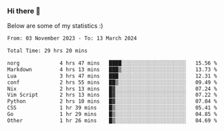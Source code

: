 ### Hi there 👋
Below are some of my statistics :)

<!--START_SECTION:waka-->

```txt
From: 03 November 2023 - To: 13 March 2024

Total Time: 29 hrs 20 mins

norg             4 hrs 47 mins   ████░░░░░░░░░░░░░░░░░░░░░   15.56 %
Markdown         4 hrs 13 mins   ███▒░░░░░░░░░░░░░░░░░░░░░   13.73 %
Lua              3 hrs 47 mins   ███░░░░░░░░░░░░░░░░░░░░░░   12.31 %
conf             2 hrs 55 mins   ██▒░░░░░░░░░░░░░░░░░░░░░░   09.49 %
Nix              2 hrs 13 mins   █▓░░░░░░░░░░░░░░░░░░░░░░░   07.24 %
Vim Script       2 hrs 13 mins   █▓░░░░░░░░░░░░░░░░░░░░░░░   07.22 %
Python           2 hrs 10 mins   █▓░░░░░░░░░░░░░░░░░░░░░░░   07.04 %
CSS              1 hr 39 mins    █▒░░░░░░░░░░░░░░░░░░░░░░░   05.41 %
Go               1 hr 29 mins    █▒░░░░░░░░░░░░░░░░░░░░░░░   04.85 %
Other            1 hr 26 mins    █▒░░░░░░░░░░░░░░░░░░░░░░░   04.69 %
```

<!--END_SECTION:waka-->

<!--
**KlapenHz/KlapenHz** is a ✨ _special_ ✨ repository because its `README.md` (this file) appears on your GitHub profile.

Here are some ideas to get you started:

- 🔭 I’m currently working on ...
- 🌱 I’m currently learning ...
- 👯 I’m looking to collaborate on ...
- 🤔 I’m looking for help with ...
- 💬 Ask me about ...
- 📫 How to reach me: ...
- 😄 Pronouns: ...
- ⚡ Fun fact: ...
-->
